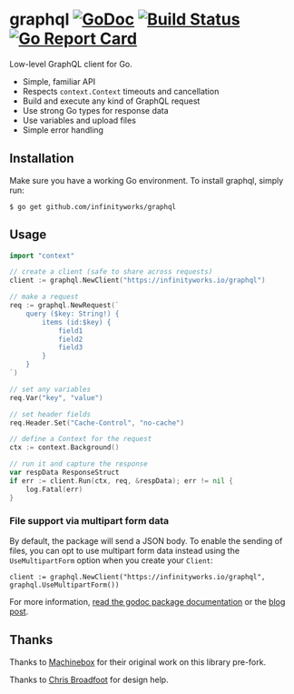 # graphql [![GoDoc](https://godoc.org/github.com/infinityworks/graphql?status.png)](http://godoc.org/github.com/infinityworks/graphql) [![Build Status](https://travis-ci.org/infinityworks/graphql.svg?branch=master)](https://travis-ci.org/infinityworks/graphql) [![Go Report Card](https://goreportcard.com/badge/github.com/infinityworks/graphql)](https://goreportcard.com/report/github.com/infinityworks/graphql)

Low-level GraphQL client for Go.

* Simple, familiar API
* Respects `context.Context` timeouts and cancellation
* Build and execute any kind of GraphQL request
* Use strong Go types for response data
* Use variables and upload files
* Simple error handling

## Installation
Make sure you have a working Go environment. To install graphql, simply run:

```
$ go get github.com/infinityworks/graphql
```

## Usage

```go
import "context"

// create a client (safe to share across requests)
client := graphql.NewClient("https://infinityworks.io/graphql")

// make a request
req := graphql.NewRequest(`
    query ($key: String!) {
        items (id:$key) {
            field1
            field2
            field3
        }
    }
`)

// set any variables
req.Var("key", "value")

// set header fields
req.Header.Set("Cache-Control", "no-cache")

// define a Context for the request
ctx := context.Background()

// run it and capture the response
var respData ResponseStruct
if err := client.Run(ctx, req, &respData); err != nil {
    log.Fatal(err)
}
```

### File support via multipart form data

By default, the package will send a JSON body. To enable the sending of files, you can opt to
use multipart form data instead using the `UseMultipartForm` option when you create your `Client`:

```
client := graphql.NewClient("https://infinityworks.io/graphql", graphql.UseMultipartForm())
```

For more information, [read the godoc package documentation](http://godoc.org/github.com/infinityworks/graphql) or the [blog post](https://blog.machinebox.io/a-graphql-client-library-for-go-5bffd0455878).

## Thanks

Thanks to [Machinebox](https://github.com/machinebox/graphql) for their original
work on this library pre-fork.

Thanks to [Chris Broadfoot](https://github.com/broady) for design help.
